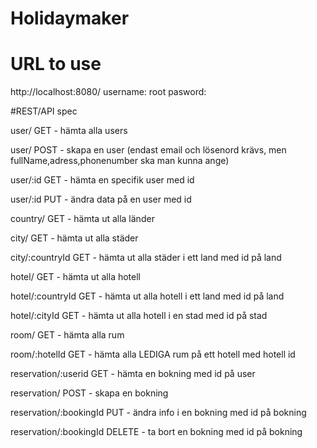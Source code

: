# Holidaymaker

# URL to use
http://localhost:8080/
username: root
pasword: 

#REST/API spec

user/ GET - hämta alla users

user/ POST - skapa en user (endast email och lösenord krävs, men fullName,adress,phonenumber ska man kunna ange)

user/:id GET - hämta en specifik user med id

user/:id PUT - ändra data på en user med id


country/ GET - hämta ut alla länder

city/ GET - hämta ut alla städer

city/:countryId GET - hämta ut alla städer i ett land med id på land

hotel/ GET - hämta ut alla hotell

hotel/:countryId GET - hämta ut alla hotell i ett land med id på land

hotel/:cityId GET - hämta ut alla hotell i en stad med id på stad

room/ GET - hämta alla rum

room/:hotelId GET - hämta alla LEDIGA rum på ett hotell med hotell id

reservation/:userid GET - hämta en bokning med id på user

reservation/ POST - skapa en bokning

reservation/:bookingId PUT - ändra info i en bokning med id på bokning

reservation/:bookingId DELETE - ta bort en bokning med id på bokning
